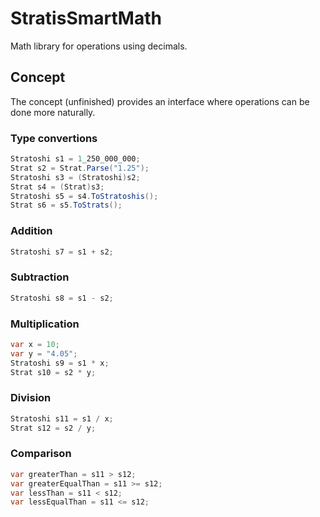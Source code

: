 # StratisSmartMath

Math library for operations using decimals.

## Concept

The concept (unfinished) provides an interface where operations can be done more naturally.

### Type convertions

```csharp
Stratoshi s1 = 1_250_000_000;
Strat s2 = Strat.Parse("1.25");
Stratoshi s3 = (Stratoshi)s2;
Strat s4 = (Strat)s3;
Stratoshi s5 = s4.ToStratoshis();
Strat s6 = s5.ToStrats();
```

### Addition

```csharp
Stratoshi s7 = s1 + s2;
```

### Subtraction

```csharp
Stratoshi s8 = s1 - s2;
```

### Multiplication

```csharp
var x = 10;
var y = "4.05";
Stratoshi s9 = s1 * x;
Strat s10 = s2 * y;
```

### Division

```csharp
Stratoshi s11 = s1 / x;
Strat s12 = s2 / y;
```

### Comparison

```csharp
var greaterThan = s11 > s12;
var greaterEqualThan = s11 >= s12;
var lessThan = s11 < s12;
var lessEqualThan = s11 <= s12;
```
